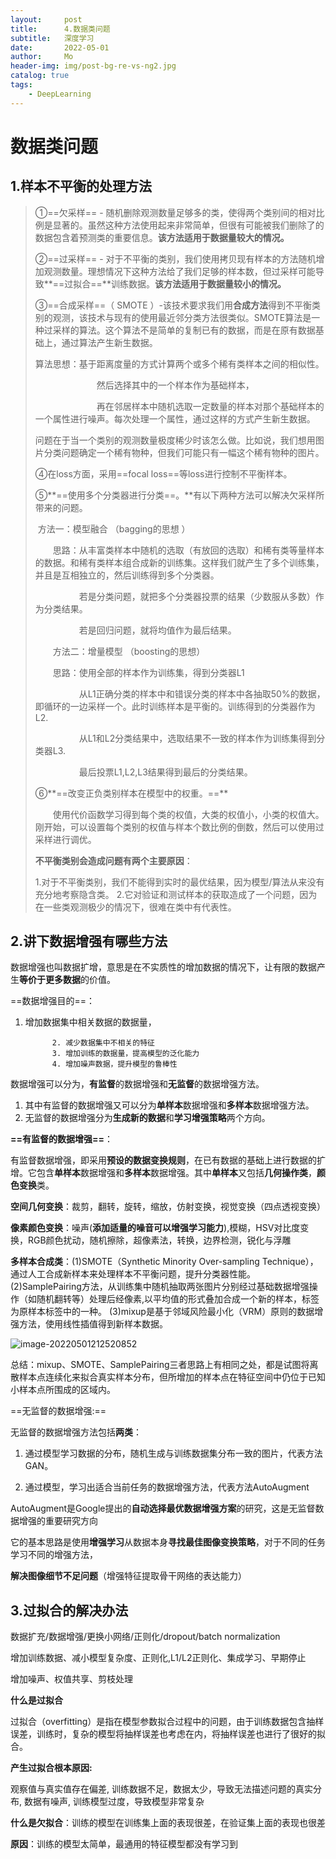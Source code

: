 ```yaml
---
layout:     post
title:      4.数据类问题
subtitle:   深度学习
date:       2022-05-01
author:     Mo
header-img: img/post-bg-re-vs-ng2.jpg
catalog: true
tags:
    - DeepLearning  
---
```




# 数据类问题

## **1.样本不平衡的处理方法**

> ①==欠采样== - 随机删除观测数量足够多的类，使得两个类别间的相对比例是显著的。虽然这种方法使用起来非常简单，但很有可能被我们删除了的数据包含着预测类的重要信息。**该方法适用于数据量较大的情况。**
>
> 
>
> ②==过采样== - 对于不平衡的类别，我们使用拷贝现有样本的方法随机增加观测数量。理想情况下这种方法给了我们足够的样本数，但过采样可能导致**==过拟合==**训练数据。**该方法适用于数据量较小的情况。**
>
> 
>
> ③==合成采样==（ SMOTE ）-该技术要求我们用**合成方法**得到不平衡类别的观测，该技术与现有的使用最近邻分类方法很类似。SMOTE算法是一种过采样的算法。这个算法不是简单的复制已有的数据，而是在原有数据基础上，通过算法产生新生数据。
>
> 算法思想：基于距离度量的方式计算两个或多个稀有类样本之间的相似性。
>
> 　　　　　　　然后选择其中的一个样本作为基础样本，
>
> 　　　　　　　再在邻居样本中随机选取一定数量的样本对那个基础样本的一个属性进行噪声。每次处理一个属性，通过这样的方式产生新生数据。
>
> 问题在于当一个类别的观测数量极度稀少时该怎么做。比如说，我们想用图片分类问题确定一个稀有物种，但我们可能只有一幅这个稀有物种的图片。
>
> 
>
> ④在loss方面，采用==focal loss==等loss进行控制不平衡样本。
>
> 
>
> ⑤**==使用多个分类器进行分类==。**有以下两种方法可以解决欠采样所带来的问题。
>
> ​	方法一：模型融合 （bagging的思想 ）
>
> 　　思路：从丰富类样本中随机的选取（有放回的选取）和稀有类等量样本的数据。和稀有类样本组合成新的训练集。这样我们就产生了多个训练集，并且是互相独立的，然后训练得到多个分类器。
>
> 　　　　　若是分类问题，就把多个分类器投票的结果（少数服从多数）作为分类结果。
>
> 　　　　　若是回归问题，就将均值作为最后结果。
>
> 　　方法二：增量模型 （boosting的思想）
>
> 　　思路：使用全部的样本作为训练集，得到分类器L1
>
> 　　　　　从L1正确分类的样本中和错误分类的样本中各抽取50%的数据，即循环的一边采样一个。此时训练样本是平衡的。训练得到的分类器作为L2.
>
> 　　　　　从L1和L2分类结果中，选取结果不一致的样本作为训练集得到分类器L3.
>
> 　　　　　最后投票L1,L2,L3结果得到最后的分类结果。
>
> 
>
> ⑥**==改变正负类别样本在模型中的权重。==**
>
> 　　使用代价函数学习得到每个类的权值，大类的权值小，小类的权值大。刚开始，可以设置每个类别的权值与样本个数比例的倒数，然后可以使用过采样进行调优。
>
> 
>
> **不平衡类别会造成问题有两个主要原因**：
>
> 1.对于不平衡类别，我们不能得到实时的最优结果，因为模型/算法从来没有充分地考察隐含类。
> 2.它对验证和测试样本的获取造成了一个问题，因为在一些类观测极少的情况下，很难在类中有代表性。



## **2.讲下数据增强有哪些方法**

数据增强也叫数据扩增，意思是在不实质性的增加数据的情况下，让有限的数据产生**等价于更多数据**的价值。

==数据增强目的==：
1. 增加数据集中相关数据的数据量，

   			 2. 减少数据集中不相关的特征
   			 3. 增加训练的数据量，提高模型的泛化能力
   			 4. 增加噪声数据，提升模型的鲁棒性



数据增强可以分为，**有监督**的数据增强和**无监督**的数据增强方法。

1. 其中有监督的数据增强又可以分为**单样本**数据增强和**多样本**数据增强方法。
2. 无监督的数据增强分为**生成新的数据**和**学习增强策略**两个方向。



**==有监督的数据增强==**：

​	有监督数据增强，即采用**预设的数据变换规则**，在已有数据的基础上进行数据的扩增。
​	它包含**单样本**数据增强和**多样本**数据增强。
​	其中**单样本**又包括**几何操作类**，**颜色变换**类。



**空间几何变换**：裁剪，翻转，旋转，缩放，仿射变换，视觉变换（四点透视变换）



**像素颜色变换**：噪声(**添加适量的噪音可以增强学习能力**),模糊，HSV对比度变换，RGB颜色扰动，随机擦除，超像素法，转换，边界检测，锐化与浮雕



**多样本合成类**：(1)SMOTE（Synthetic Minority Over-sampling Technique），通过人工合成新样本来处理样本不平衡问题，提升分类器性能。
 		  (2)SamplePairing方法，从训练集中随机抽取两张图片分别经过基础数据增强操作（如随机翻转等）处理后经像素,以平均值的形式叠加合成一个新的样本，标签为原样本标签中的一种。
 		  (3)mixup是基于邻域风险最小化（VRM）原则的数据增强方法，使用线性插值得到新样本数据。

![image-20220501212520852](https://s2.loli.net/2022/05/01/sy5N2hL1dFUqAQw.png)

总结：mixup、SMOTE、SamplePairing三者思路上有相同之处，都是试图将离散样本点连续化来拟合真实样本分布，但所增加的样本点在特征空间中仍位于已知小样本点所围成的区域内。



==无监督的数据增强:==

无监督的数据增强方法包括**两类**：

1. 通过模型学习数据的分布，随机生成与训练数据集分布一致的图片，代表方法GAN。

2. 通过模型，学习出适合当前任务的数据增强方法，代表方法AutoAugment

	

AutoAugment是Google提出的**自动选择最优数据增强方案**的研究，这是无监督数据增强的重要研究方向

它的基本思路是使用**增强学习**从数据本身**寻找最佳图像变换策略**，对于不同的任务学习不同的增强方法，

**解决图像细节不足问题**（增强特征提取骨干网络的表达能力）



## **3.过拟合的解决办法**

数据扩充/数据增强/更换小网络/正则化/dropout/batch normalization



增加训练数据、减小模型复杂度、正则化,L1/L2正则化、集成学习、早期停止



增加噪声、权值共享、剪枝处理



**什么是过拟合**

过拟合（overfitting）是指在模型参数拟合过程中的问题，由于训练数据包含抽样误差，训练时，复杂的模型将抽样误差也考虑在内，将抽样误差也进行了很好的拟合。



**产生过拟合根本原因:**

观察值与真实值存在偏差, 训练数据不足，数据太少，导致无法描述问题的真实分布, 数据有噪声, 训练模型过度，导致模型非常复杂



**什么是欠拟合**：训练的模型在训练集上面的表现很差，在验证集上面的表现也很差

**原因**：训练的模型太简单，最通用的特征模型都没有学习到

